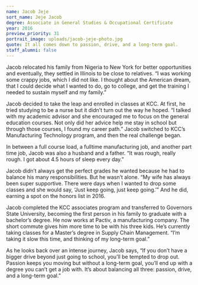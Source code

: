 ```yaml
---
name: Jacob Jeje
sort_name: Jeje Jacob
degree: Associate in General Studies & Occupational Certificate
year: 2016
preview_priority: 31
portrait_image: uploads/jacob-jeje-photo.jpg
quote: It all comes down to passion, drive, and a long-term goal.
staff_alumni: false
---
```


Jacob relocated his family from Nigeria to New York for better opportunities and eventually, they settled in Illinois to be close to relatives. “I was working some crappy jobs, which I did not like. I thought about the American dream, that I could decide what I wanted to do, go to college, and get the training I needed to sustain myself and my family.”

Jacob decided to take the leap and enrolled in classes at KCC. At first, he tried studying to be a nurse but it didn’t turn out the way he hoped. “I talked with my academic advisor and she encouraged me to focus on the general education courses. Not only did her advice help me stay in school but through those courses, I found my career path.” Jacob switched to KCC’s Manufacturing Technology program, and then the real challenge began.

In between a full course load, a fulltime manufacturing job, and another part time job, Jacob was also a husband and a father. “It was rough, really rough. I got about 4.5 hours of sleep every day.”

Jacob didn’t always get the perfect grades he wanted because he had to balance his many responsibilities. But he wasn’t alone. “My wife has always been super supportive. There were days when I wanted to drop some classes and she would say, ‘Just keep going, just keep going.’” And he did, earning a spot on the honors list in 2016.

Jacob completed the KCC associates program and transferred to Governors State University, becoming the first person in his family to graduate with a bachelor’s degree. He now works at Pactiv, a manufacturing company. The short commute gives him more time to be with his three kids. He’s currently taking classes for a Master’s degree in Supply Chain Management. “I’m taking it slow this time, and thinking of my long-term goal.”

As he looks back over an intense journey, Jacob says, “If you don’t have a bigger drive beyond just going to school, you’ll be tempted to drop out. Passion keeps you moving but without a long-term goal, you’ll end up with a degree you can’t get a job with. It’s about balancing all three: passion, drive, and a long-term goal.”
